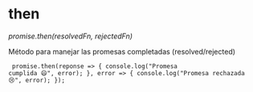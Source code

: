 # then

*promise.then(resolvedFn, rejectedFn)*

Método para manejar las promesas completadas (resolved/rejected)

<code><pre>
promise.then(reponse => {
  console.log("Promesa cumplida 😄", error);
}, error => {
  console.log("Promesa rechazada 😢", error);
});
</pre></code>

